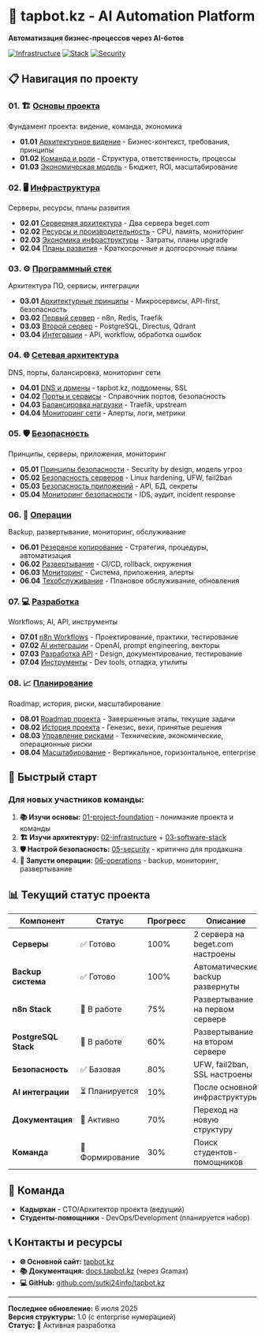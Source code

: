 # 🤖 tapbot.kz - AI Automation Platform

**Автоматизация бизнес-процессов через AI-ботов**

[![Infrastructure](https://img.shields.io/badge/Infrastructure-2%20Servers-green)](02-infrastructure/)
[![Stack](https://img.shields.io/badge/Stack-n8n%20%7C%20PostgreSQL%20%7C%20Redis-blue)](03-software-stack/)
[![Security](https://img.shields.io/badge/Security-Enterprise%20Level-red)](05-security/)

## 📋 Навигация по проекту

### 01. 🏗️ [Основы проекта](01-project-foundation/)
Фундамент проекта: видение, команда, экономика
- **01.01** [Архитектурное видение](01-project-foundation/01-01-vision/) - Бизнес-контекст, требования, принципы
- **01.02** [Команда и роли](01-project-foundation/01-02-team/) - Структура, ответственность, процессы  
- **01.03** [Экономическая модель](01-project-foundation/01-03-economics/) - Бюджет, ROI, масштабирование

### 02. 🖥️ [Инфраструктура](02-infrastructure/)
Серверы, ресурсы, планы развития
- **02.01** [Серверная архитектура](02-infrastructure/02-01-servers/) - Два сервера beget.com
- **02.02** [Ресурсы и производительность](02-infrastructure/02-02-resources/) - CPU, память, мониторинг
- **02.03** [Экономика инфраструктуры](02-infrastructure/02-03-economics/) - Затраты, планы upgrade
- **02.04** [Планы развития](02-infrastructure/02-04-development/) - Краткосрочные и долгосрочные планы

### 03. ⚙️ [Программный стек](03-software-stack/)
Архитектура ПО, сервисы, интеграции
- **03.01** [Архитектурные принципы](03-software-stack/03-01-principles/) - Микросервисы, API-first, безопасность
- **03.02** [Первый сервер](03-software-stack/03-02-server1/) - n8n, Redis, Traefik
- **03.03** [Второй сервер](03-software-stack/03-03-server2/) - PostgreSQL, Directus, Qdrant  
- **03.04** [Интеграции](03-software-stack/03-04-integrations/) - API, workflow, обработка ошибок

### 04. 🌐 [Сетевая архитектура](04-network-architecture/)
DNS, порты, балансировка, мониторинг сети
- **04.01** [DNS и домены](04-network-architecture/04-01-domains/) - tapbot.kz, поддомены, SSL
- **04.02** [Порты и сервисы](04-network-architecture/04-02-ports/) - Справочник портов, безопасность
- **04.03** [Балансировка нагрузки](04-network-architecture/04-03-loadbalancing/) - Traefik, upstream
- **04.04** [Мониторинг сети](04-network-architecture/04-04-monitoring/) - Алерты, логи, метрики

### 05. 🛡️ [Безопасность](05-security/)
Принципы, серверы, приложения, мониторинг
- **05.01** [Принципы безопасности](05-security/05-01-principles/) - Security by design, модель угроз
- **05.02** [Безопасность серверов](05-security/05-02-server-security/) - Linux hardening, UFW, fail2ban
- **05.03** [Безопасность приложений](05-security/05-03-application-security/) - API, БД, секреты
- **05.04** [Мониторинг безопасности](05-security/05-04-monitoring/) - IDS, аудит, incident response

### 06. 🔧 [Операции](06-operations/)
Backup, развертывание, мониторинг, обслуживание
- **06.01** [Резервное копирование](06-operations/06-01-backup/) - Стратегия, процедуры, автоматизация
- **06.02** [Развертывание](06-operations/06-02-deployment/) - CI/CD, rollback, окружения
- **06.03** [Мониторинг](06-operations/06-03-monitoring/) - Система, приложения, алерты
- **06.04** [Техобслуживание](06-operations/06-04-maintenance/) - Плановое обслуживание, обновления

### 07. 💻 [Разработка](07-development/)
Workflows, AI, API, инструменты
- **07.01** [n8n Workflows](07-development/07-01-workflows/) - Проектирование, практики, тестирование
- **07.02** [AI интеграции](07-development/07-02-ai-integration/) - OpenAI, prompt engineering, векторы
- **07.03** [Разработка API](07-development/07-03-api-development/) - Design, документирование, тестирование  
- **07.04** [Инструменты](07-development/07-04-tools/) - Dev tools, отладка, утилиты

### 08. 📈 [Планирование](08-planning/)
Roadmap, история, риски, масштабирование
- **08.01** [Roadmap проекта](08-planning/08-01-roadmap/) - Завершенные этапы, текущие задачи
- **08.02** [История проекта](08-planning/08-02-history/) - Генезис, вехи, принятые решения
- **08.03** [Управление рисками](08-planning/08-03-risk-management/) - Технические, экономические, операционные риски
- **08.04** [Масштабирование](08-planning/08-04-scaling/) - Вертикальное, горизонтальное, enterprise

## 🚀 Быстрый старт

### Для новых участников команды:
1. **📚 Изучи основы:** [01-project-foundation](01-project-foundation/) - понимание проекта и команды
2. **🏗️ Изучи архитектуру:** [02-infrastructure](02-infrastructure/) + [03-software-stack](03-software-stack/)  
3. **🛡️ Настрой безопасность:** [05-security](05-security/) - критично для продакшна
4. **🔧 Запусти операции:** [06-operations](06-operations/) - backup, мониторинг, развертывание

## 📊 Текущий статус проекта

| Компонент | Статус | Прогресс | Описание |
|-----------|--------|----------|----------|
| **Серверы** | ✅ Готово | 100% | 2 сервера на beget.com настроены |
| **Backup система** | ✅ Готово | 100% | Автоматические backup развернуты |
| **n8n Stack** | 🔄 В работе | 75% | Развертывание на первом сервере |
| **PostgreSQL Stack** | 🔄 В работе | 60% | Развертывание на втором сервере |
| **Безопасность** | ✅ Базовая | 80% | UFW, fail2ban, SSL настроены |
| **AI интеграции** | ⏳ Планируется | 10% | После основной инфраструктуры |
| **Документация** | 🔄 Активно | 70% | Переход на новую структуру |
| **Команда** | 🔄 Формирование | 30% | Поиск студентов-помощников |

## 👥 Команда

- **Кадырхан** - CTO/Архитектор проекта (ведущий)
- **Студенты-помощники** - DevOps/Development (планируется набор)

## 📞 Контакты и ресурсы

- **🌐 Основной сайт:** [tapbot.kz](https://tapbot.kz)
- **📚 Документация:** [docs.tapbot.kz](https://docs.tapbot.kz) (через Gramax)
- **💻 GitHub:** [github.com/sutki24info/tapbot.kz](https://github.com/sutki24info/tapbot.kz)

---

**Последнее обновление:** 6 июля 2025  
**Версия структуры:** 1.0 (с enterprise нумерацией)  
**Статус:** 🚀 Активная разработка
